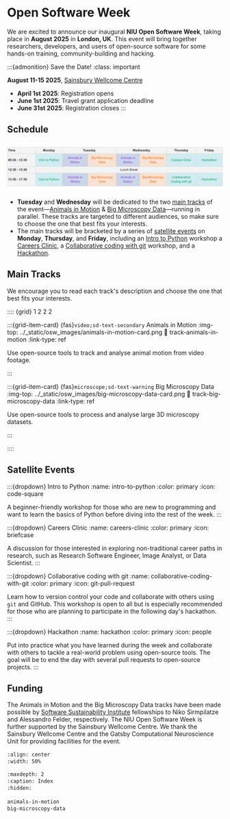 # Open Software Week

We are excited to announce our inaugural **NIU Open Software Week**, taking
place in **August 2025** in **London, UK**. This event will bring together researchers, developers, and users of open-source software for some hands-on training, community-building and hacking.

:::{admonition} Save the Date!
:class: important

**August 11-15 2025**, [Sainsbury Wellcome Centre](https://maps.app.goo.gl/CzWFFjXJZwX87aMj6)

- **April 1st 2025**: Registration opens
- **June 1st 2025**: Travel grant application deadline
- **June 31st 2025**: Registration closes
:::

## Schedule

![](../_static/osw_images/schedule-2025.png)

- **Tuesday** and **Wednesday** will be dedicated to the two
[main tracks](#main-tracks) of the event—[Animals in Motion](track-animals-in-motion) & [Big Microscopy Data](track-big-microscopy-data)—running in parallel. These tracks are targeted to different audiences, so make sure to choose the one that best fits your interests.
- The main tracks will be bracketed by a series of [satellite events](#satellite-events) on **Monday**, **Thursday**, and **Friday**, including an [Intro to Python](intro-to-python) workshop a [Careers Clinic](careers-clinic), a [Collaborative coding with git](collaborative-coding-with-git) workshop, and a [Hackathon](hackathon).


## Main Tracks

We encourage you to read each track's description and
choose the one that best fits your interests.

:::: {grid} 1 2 2 2

:::{grid-item-card} {fas}`video;sd-text-secondary` Animals in Motion
:img-top: ../_static/osw_images/animals-in-motion-card.png
:link: track-animals-in-motion
:link-type: ref

Use open-source tools to track
and analyse animal motion from video footage.

:::

:::{grid-item-card} {fas}`microscope;sd-text-warning` Big Microscopy Data
:img-top: ../_static/osw_images/big-microscopy-data-card.png
:link: track-big-microscopy-data
:link-type: ref

Use open-source tools to process and analyse large 3D microscopy
datasets.

:::

::::

## Satellite Events

:::{dropdown} Intro to Python
:name: intro-to-python
:color: primary
:icon: code-square

A beginner-friendly workshop for those who are new to programming and want to learn the basics of Python before diving into the rest of the week.
:::

:::{dropdown} Careers Clinic
:name: careers-clinic
:color: primary
:icon: briefcase

A discussion for those interested in exploring non-traditional career paths in research, such as Research Software Engineer, Image Analyst, or Data Scientist.
:::

:::{dropdown} Collaborative coding with git
:name: collaborative-coding-with-git
:color: primary
:icon: git-pull-request

Learn how to version control your code and collaborate with others using `git` and GitHub. This workshop is open to all but is especially recommended for those who are planning to participate in the following day's hackathon.
:::

:::{dropdown} Hackathon
:name: hackathon
:color: primary
:icon: people

Put into practice what you have learned during the week and collaborate with others to tackle a real-world problem using open-source tools. The goal will be to end the day with several pull requests to open-source projects.
:::

## Funding

The Animals in Motion and the Big Microscopy Data tracks have been made possible by [Software Sustainability Institute](https://www.software.ac.uk/) fellowships to Niko Sirmpilatze and Alessandro Felder, respectively. The NIU Open Software Week is further supported by the Sainsbury Wellcome Centre. We thank the Sainsbury Wellcome Centre and the Gatsby Computational Neuroscience Unit for providing facilities for the event.

```{image} /_static/osw_images/ssi-logo.svg
:align: center
:width: 50%
```

```{toctree}
:maxdepth: 2
:caption: Index
:hidden:

animals-in-motion
big-microscopy-data
```